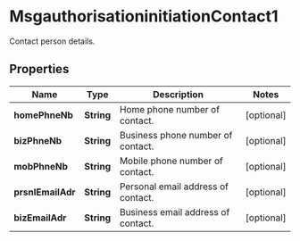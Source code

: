 

# MsgauthorisationinitiationContact1

Contact person details.
## Properties

Name | Type | Description | Notes
------------ | ------------- | ------------- | -------------
**homePhneNb** | **String** | Home phone number of contact. |  [optional]
**bizPhneNb** | **String** | Business phone number of contact. |  [optional]
**mobPhneNb** | **String** | Mobile phone number of contact. |  [optional]
**prsnlEmailAdr** | **String** | Personal email address of contact. |  [optional]
**bizEmailAdr** | **String** | Business email address of contact. |  [optional]



